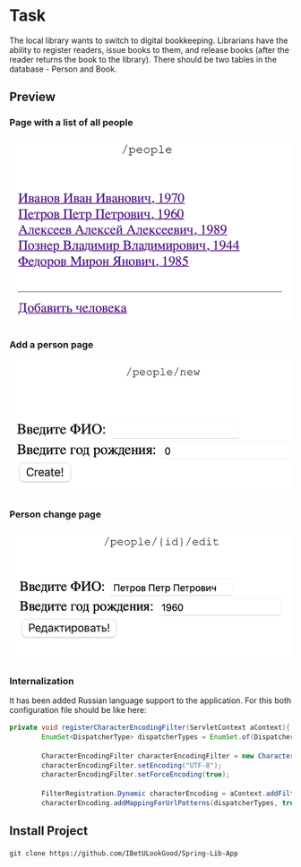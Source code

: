 # Task
The local library wants to switch to digital bookkeeping.
Librarians have the ability to register readers, issue books to them, and release books (after the reader returns the book to the library).
There should be two tables in the database - Person and Book.
## Preview
### Page with a list of all people 
![img.png](images/img.png)
### Add a person page
![img.png](images/img1.png)
### Person change page
![img.png](images/img2.png)
### Internalization
It has been added Russian language support to the application. For this both
configuration file should be like here:
```Java   
private void registerCharacterEncodingFilter(ServletContext aContext){
        EnumSet<DispatcherType> dispatcherTypes = EnumSet.of(DispatcherType.REQUEST, DispatcherType.FORWARD);

        CharacterEncodingFilter characterEncodingFilter = new CharacterEncodingFilter();
        characterEncodingFilter.setEncoding("UTF-8");
        characterEncodingFilter.setForceEncoding(true);

        FilterRegistration.Dynamic characterEncoding = aContext.addFilter("characterEncoding", characterEncodingFilter);
        characterEncoding.addMappingForUrlPatterns(dispatcherTypes, true, "/*");
```
## Install Project
``git clone https://github.com/IBetULookGood/Spring-Lib-App
``